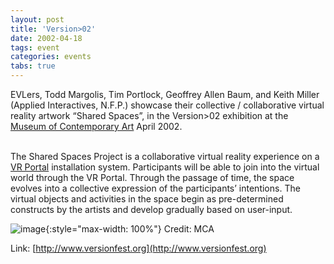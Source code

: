 ```yaml
---
layout: post
title: 'Version>02'
date: 2002-04-18
tags: event
categories: events
tabs: true
---
```


EVLers, Todd Margolis, Tim Portlock, Geoffrey Allen Baum, and Keith Miller (Applied Interactives, N.F.P.) showcase their collective / collaborative virtual reality artwork &ldquo;Shared Spaces&rdquo;, in the Version>02 exhibition at the <a href="http://www.mcachicago.org">Museum of Contemporary Art</a> April 2002.<br><br>

The Shared Spaces Project is a collaborative virtual reality experience on a <a href="http://www.evl.uic.edu/research/template_res_project.php3?indi=228">VR Portal</a> installation system. Participants will be able to join into the virtual world through the VR Portal. Through the passage of time, the space evolves into a collective expression of the participants&rsquo; intentions. The virtual objects and activities in the space begin as pre-determined constructs by the artists and develop gradually based on user-input.

![image](https://www.evl.uic.edu/output/originals/version02.gif-srcw.jpg){:style="max-width: 100%"}
Credit: MCA


Link: [http://www.versionfest.org](http://www.versionfest.org)
